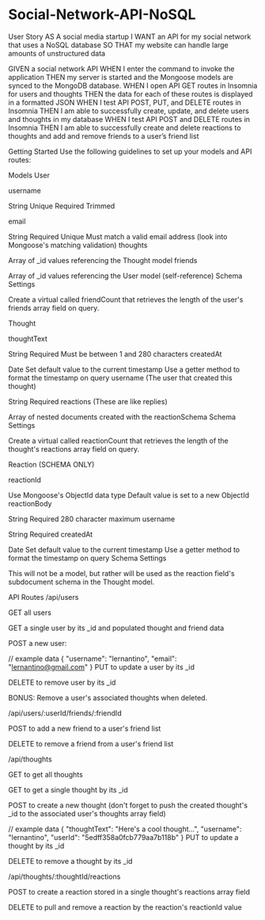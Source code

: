 # Social-Network-API-NoSQL

User Story
AS A social media startup
I WANT an API for my social network that uses a NoSQL database
SO THAT my website can handle large amounts of unstructured data

GIVEN a social network API
WHEN I enter the command to invoke the application
THEN my server is started and the Mongoose models are synced to the MongoDB database.
WHEN I open API GET routes in Insomnia for users and thoughts
THEN the data for each of these routes is displayed in a formatted JSON
WHEN I test API POST, PUT, and DELETE routes in Insomnia
THEN I am able to successfully create, update, and delete users and thoughts in my database
WHEN I test API POST and DELETE routes in Insomnia
THEN I am able to successfully create and delete reactions to thoughts and add and remove friends to a user’s friend list

Getting Started
Use the following guidelines to set up your models and API routes:

Models
User

username

String
Unique
Required
Trimmed

email

String
Required
Unique
Must match a valid email address (look into Mongoose's matching validation)
thoughts

Array of \_id values referencing the Thought model
friends

Array of \_id values referencing the User model (self-reference)
Schema Settings

Create a virtual called friendCount that retrieves the length of the user's friends array field on query.

Thought

thoughtText

String
Required
Must be between 1 and 280 characters
createdAt

Date
Set default value to the current timestamp
Use a getter method to format the timestamp on query
username (The user that created this thought)

String
Required
reactions (These are like replies)

Array of nested documents created with the reactionSchema
Schema Settings

Create a virtual called reactionCount that retrieves the length of the thought's reactions array field on query.

Reaction (SCHEMA ONLY)

reactionId

Use Mongoose's ObjectId data type
Default value is set to a new ObjectId
reactionBody

String
Required
280 character maximum
username

String
Required
createdAt

Date
Set default value to the current timestamp
Use a getter method to format the timestamp on query
Schema Settings

This will not be a model, but rather will be used as the reaction field's subdocument schema in the Thought model.

API Routes
/api/users

GET all users

GET a single user by its \_id and populated thought and friend data

POST a new user:

// example data
{
"username": "lernantino",
"email": "lernantino@gmail.com"
}
PUT to update a user by its \_id

DELETE to remove user by its \_id

BONUS: Remove a user's associated thoughts when deleted.

/api/users/:userId/friends/:friendId

POST to add a new friend to a user's friend list

DELETE to remove a friend from a user's friend list

/api/thoughts

GET to get all thoughts

GET to get a single thought by its \_id

POST to create a new thought (don't forget to push the created thought's \_id to the associated user's thoughts array field)

// example data
{
"thoughtText": "Here's a cool thought...",
"username": "lernantino",
"userId": "5edff358a0fcb779aa7b118b"
}
PUT to update a thought by its \_id

DELETE to remove a thought by its \_id

/api/thoughts/:thoughtId/reactions

POST to create a reaction stored in a single thought's reactions array field

DELETE to pull and remove a reaction by the reaction's reactionId value
